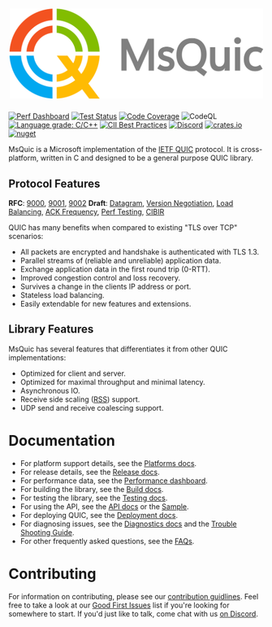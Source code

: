 <h1 align="center"><img src="docs/images/readme_logo.png" width="500" alt="MsQuic logo"/></h1>

[![Perf Dashboard](https://img.shields.io/static/v1?label=Performance&message=Dashboard&color=blue)](https://microsoft.github.io/msquic/) [![Test Status](https://img.shields.io/azure-devops/tests/ms/msquic/347/main)](https://dev.azure.com/ms/msquic/_build/latest?definitionId=347&branchName=main) [![Code Coverage](https://img.shields.io/azure-devops/coverage/ms/msquic/347/main)](https://dev.azure.com/ms/msquic/_build/latest?definitionId=347&branchName=main) ![CodeQL](https://github.com/microsoft/msquic/workflows/CodeQL/badge.svg?branch=main) [![Language grade: C/C++](https://img.shields.io/lgtm/grade/cpp/g/microsoft/msquic.svg?logo=lgtm&logoWidth=18)](https://lgtm.com/projects/g/microsoft/msquic/context:cpp) [![CII Best Practices](https://bestpractices.coreinfrastructure.org/projects/4846/badge)](https://bestpractices.coreinfrastructure.org/projects/4846) [![Discord](https://img.shields.io/discord/827744285595271168?label=Discord&logo=discord&logoColor=white&color=7289DA)](https://discord.gg/YGAtCwTSsc) [![crates.io](https://img.shields.io/crates/v/msquic)](https://crates.io/crates/msquic) [![nuget](https://img.shields.io/nuget/vpre/Microsoft.Native.Quic.MsQuic.Schannel?style=plastic)](https://www.nuget.org/profiles/msquic)

MsQuic is a Microsoft implementation of the [IETF QUIC](https://datatracker.ietf.org/wg/quic/about/)
protocol. It is cross-platform, written in C and designed to be a general purpose QUIC library.

## Protocol Features

**RFC**: [9000](https://datatracker.ietf.org/doc/html/rfc9000), [9001](https://datatracker.ietf.org/doc/html/rfc9001), [9002](https://datatracker.ietf.org/doc/html/rfc9002) **Draft**: [Datagram](https://tools.ietf.org/html/draft-ietf-quic-datagram), [Version Negotiation](https://tools.ietf.org/html/draft-ietf-quic-version-negotiation), [Load Balancing](https://tools.ietf.org/html/draft-ietf-quic-load-balancers), [ACK Frequency](https://tools.ietf.org/html/draft-ietf-quic-ack-frequency), [Perf Testing](https://datatracker.ietf.org/doc/html/draft-banks-quic-performance), [CIBIR](https://datatracker.ietf.org/doc/html/draft-banks-quic-cibir)

QUIC has many benefits when compared to existing "TLS over TCP" scenarios:

  * All packets are encrypted and handshake is authenticated with TLS 1.3.
  * Parallel streams of (reliable and unreliable) application data.
  * Exchange application data in the first round trip (0-RTT).
  * Improved congestion control and loss recovery.
  * Survives a change in the clients IP address or port.
  * Stateless load balancing.
  * Easily extendable for new features and extensions.

## Library Features

MsQuic has several features that differentiates it from other QUIC implementations:

  * Optimized for client and server.
  * Optimized for maximal throughput and minimal latency.
  * Asynchronous IO.
  * Receive side scaling ([RSS](https://docs.microsoft.com/en-us/windows-hardware/drivers/network/introduction-to-receive-side-scaling)) support.
  * UDP send and receive coalescing support.

# Documentation

  * For platform support details, see the [Platforms docs](./docs/Platforms.md).
  * For release details, see the [Release docs](./docs/Release.md).
  * For performance data, see the [Performance dashboard](https://aka.ms/msquicperformance).
  * For building the library, see the [Build docs](./docs/BUILD.md).
  * For testing the library, see the [Testing docs](./docs/TEST.md).
  * For using the API, see the [API docs](./docs/API.md) or the [Sample](./src/tools/sample/sample.c).
  * For deploying QUIC, see the [Deployment docs](./docs/Deployment.md).
  * For diagnosing issues, see the [Diagnostics docs](./docs/Diagnostics.md) and the [Trouble Shooting Guide](./docs/TSG.md).
  * For other frequently asked questions, see the [FAQs](./docs/FAQ.md).

# Contributing

For information on contributing, please see our [contribution guidlines](./.github/CONTRIBUTING.md). Feel free to take a look at our [Good First Issues](https://github.com/microsoft/msquic/labels/good%20first%20issue) list if you're looking for somewhere to start. If you'd just like to talk, come chat with us [on Discord](https://discord.gg/YGAtCwTSsc).
